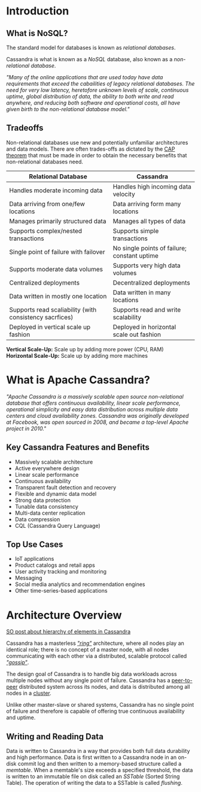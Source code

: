 <link rel="stylesheet" href="../shared/style.css"/>

# Introduction

## What is NoSQL?

The standard model for databases is known as *relational databases*.

Cassandra is what is known as a *NoSQL* database, also known as a *non-relational database*.

*"Many of the online applications that are used today have data requirements that exceed the cabailities
of legacy relational databases. The need for very low latency, heretofore unknown levels of scale,
continuous uptime, global distribution of data, the ability to both write and read anywhere, and
reducing both software and operational costs, all have given birth to the non-relational database
model."*

## Tradeoffs
Non-relational databases use new and potentially unfamiliar architectures and data models. There are
often trades-offs as dictated by the [CAP theorem](https://en.wikipedia.org/wiki/CAP_theorem) that must be 
made in order to obtain the necessary benefits that non-relational databases need.

|**Relational Database**|**Cassandra**|
|-----------------------|-------------|
|Handles moderate incoming data|Handles high incoming data velocity|
|Data arriving from one/few locations|Data arriving form many locations|
|Manages primarily structured data|Manages all types of data|
|Supports complex/nested transactions|Supports simple transactions|
|Single point of failure with failover|No single points of failure; constant uptime|
|Supports moderate data volumes|Supports very high data volumes|
|Centralized deployments|Decentralized deployments|
|Data written in mostly one location|Data written in many locations|
|Supports read scaliability (with consistency sacrfices)|Supports read and write scalability|
|Deployed in vertical scale up fashion|Deployed in horizontal scale out fashion|

**Vertical Scale-Up:** Scale up by adding more power (CPU, RAM)<br/>
**Horizontal Scale-Up:** Scale up by adding more machines

# What is Apache Cassandra?

*"Apache Cassandra is a massively scalable open source non-relational database that offers continuous availability,
linear scale performance, operational simplicity and easy data distribution across multiple data centers and 
cloud availability zones. Cassandra was originally developed at Facebook, was open sourced in 2008, and became a 
top-level Apache project in 2010."*

## Key Cassandra Features and Benefits

-	Massively scalable architecture
-	Active everywhere design
-	Linear scale performance
-	Continuous availability
-	Transparent fault detection and recovery
-	Flexible and dynamic data model
-	Strong data protection
-	Tunable data consistency
-	Multi-data center replication
-	Data compression
-	CQL (Cassandra Query Language)

## Top Use Cases

-	IoT applications
-	Product catalogs and retail apps
-	User activity tracking and monitoring
-	Messaging
-	Social media analytics and recommendation engines
-	Other time-series-based applications

# Architecture Overview

[SO post about hierarchy of elements in Cassandra](https://goo.gl/rb232x)

Cassandra has a masterless [*"ring"*][ring] architecture, where all nodes play an identical role; there is
no concept of a master node, with all nodes communicating with each other via a distributed, scalable
protocol called [*"gossip"*][gossip].

The design goal of Cassandra is to handle big data workloads across multiple nodes without any single
point of failure. Cassandra has a [peer-to-peer][ptp] distributed system across its nodes, and data is distributed
among all nodes in a [cluster][cluster].

Unlike other master-slave or shared systems, Cassandra has no single point of failure and therefore is
capable of offering true continuous availability and uptime.

## Writing and Reading Data

Data is written to Cassandra in a way that provides both full data durability and high performance.
Data is first written to a Cassandra node in an on-disk commit log and then written to a memory-based
structure called a *memtable*. When a memtable's size exceeds a specified threshold, the data is
written to an immutable file on disk called an *SSTable* (Sorted String Table). The operation of
writing the data to a SSTable is called *flushing*.

<!-- Glossary -->
[ptp]: http://searchnetworking.techtarget.com/definition/peer-to-peer
[cluster]: https://insidehpc.com/2006/03/what-is-a-cluster/
[gossip]: https://en.wikipedia.org/wiki/Gossip_protocol
[ring]: https://academy.datastax.com/sites/default/files/cassandra-ring_0.png
